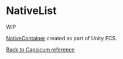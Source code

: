 # NativeList

WIP

[NativeContainer](https://docs.unity3d.com/Manual/JobSystemNativeContainer.html) created as part of Unity ECS.

[Back to Capsicum reference](index.md)

